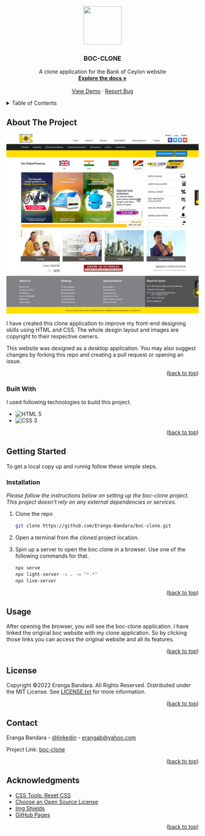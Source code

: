 
<a name="readme-top"></a>

<!-- PROJECT LOGO -->
<br />
<div align="center">
  <a href="https://eranga-bandara.github.io/boc-clone/">
  <p align="center">
  <img width="100" height="100" src="https://boc.lk/catalog/view/theme/default/images/new/boc-logo.jpg">
</p>
        
  </a>

  <h3 align="center">BOC-CLONE</h3>

  <p align="center">
    A clone application for the Bank of Ceylon website
    <br />
    <a href="https://github.com/Eranga-Bandara/boc-clone"><strong>Explore the docs »</strong></a>
    <br />
    <br />
    <a href="https://eranga-bandara.github.io/boc-clone/">View Demo</a>
    ·
    <a href="https://github.com/Eranga-Bandara/boc-clone/issues">Report Bug</a>
  </p>
</div>



<!-- TABLE OF CONTENTS -->
<details>
  <summary>Table of Contents</summary>
  <ol>
    <li>
      <a href="#about-the-project">About The Project</a>
      <ul>
        <li><a href="#built-with">Built With</a></li>
      </ul>
    </li>
    <li>
      <a href="#getting-started">Getting Started</a>
      <ul>
        <li><a href="#prerequisites">Prerequisites</a></li>
        <li><a href="#installation">Installation</a></li>
      </ul>
    </li>
    <li><a href="#usage">Usage</a></li>
    <li><a href="#license">License</a></li>
    <li><a href="#contact">Contact</a></li>
    <li><a href="#acknowledgments">Acknowledgments</a></li>
  </ol>
</details>



<!-- ABOUT THE PROJECT -->
## About The Project

![product-screenshot-1](/img/boc-clone-1.png)
![product-screenshot-2](/img/boc-clone-2.png)

I have created this clone application to improve my front-end designing skills using HTML and CSS. The whole desgin layout and images are copyright to their respective owners. 

This website was designed as a desktop application.
You may also suggest changes by forking this repo and creating a pull request or opening an issue.

<p align="right">(<a href="#readme-top">back to top</a>)</p>



### Built With

I used following technologies to build this project.

- ![HTML 5](https://img.shields.io/badge/-HTML%205-blue)
- ![CSS 3](https://img.shields.io/badge/-CSS%203-yellow)

<p align="right">(<a href="#readme-top">back to top</a>)</p>


<!-- GETTING STARTED -->
## Getting Started

To get a local copy up and runnig follow these simple steps.

### Installation

_Please follow the instructions below on setting up the boc-clone project. This project doesn't rely on any external dependencies or services._


1. Clone the repo
   ```sh
   git clone https://github.com/Eranga-Bandara/boc-clone.git
   ```
2. Open a terminal from the cloned project location.

3. Spin up a server to open the boc clone in a browser. Use one of the following commands for that.
    ```sh
    npx serve
    npx light-server -s . -w "*.*"
    npx live-server
    ```

<p align="right">(<a href="#readme-top">back to top</a>)</p>



<!-- USAGE EXAMPLES -->
## Usage

After opening the browser, you will see the boc-clone application. I have linked the original boc website with my clone application. So by clicking those links you can access the original website and all its features.


<p align="right">(<a href="#readme-top">back to top</a>)</p>

<!-- LICENSE -->
## License

Copyright ©2022 Eranga Bandara. All Rights Reserved.
Distributed under the MIT License. See [LICENSE.txt](/LICENSE.txt) for more information.

<p align="right">(<a href="#readme-top">back to top</a>)</p> 



<!-- CONTACT -->
## Contact

Eranga Bandara - [@linkedin](https://www.linkedin.com/in/eranga-bandara-75667b15a/) - erangab@yahoo.com

Project Link: [boc-clone](https://eranga-bandara.github.io/boc-clone/)

<p align="right">(<a href="#readme-top">back to top</a>)</p>



<!-- ACKNOWLEDGMENTS -->
## Acknowledgments

* [CSS Tools: Reset CSS](https://meyerweb.com/eric/tools/css/reset/)
* [Choose an Open Source License](https://choosealicense.com/)
* [Img Shields](https://shields.io)
* [GitHub Pages](https://pages.github.com)

<p align="right">(<a href="#readme-top">back to top</a>)</p>